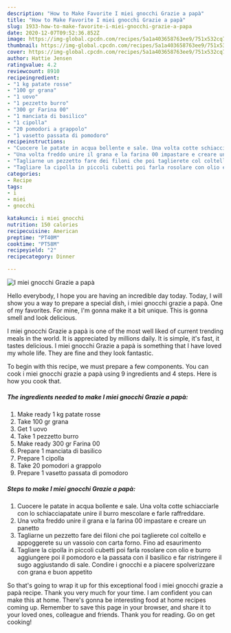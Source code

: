 ```yaml
---
description: "How to Make Favorite I miei gnocchi Grazie a papà"
title: "How to Make Favorite I miei gnocchi Grazie a papà"
slug: 1933-how-to-make-favorite-i-miei-gnocchi-grazie-a-papa
date: 2020-12-07T09:52:36.852Z
image: https://img-global.cpcdn.com/recipes/5a1a403658763ee9/751x532cq70/i-miei-gnocchi-grazie-a-papa-recipe-main-photo.jpg
thumbnail: https://img-global.cpcdn.com/recipes/5a1a403658763ee9/751x532cq70/i-miei-gnocchi-grazie-a-papa-recipe-main-photo.jpg
cover: https://img-global.cpcdn.com/recipes/5a1a403658763ee9/751x532cq70/i-miei-gnocchi-grazie-a-papa-recipe-main-photo.jpg
author: Hattie Jensen
ratingvalue: 4.2
reviewcount: 8910
recipeingredient:
- "1 kg patate rosse"
- "100 gr grana"
- "1 uovo"
- "1 pezzetto burro"
- "300 gr Farina 00"
- "1 manciata di basilico"
- "1 cipolla"
- "20 pomodori a grappolo"
- "1 vasetto passata di pomodoro"
recipeinstructions:
- "Cuocere le patate in acqua bollente e sale. Una volta cotte schiacciarle con lo schiacciapatate unire il burro mescolare e farle raffreddare."
- "Una volta freddo unire il grana e la farina 00 impastare e creare un panetto"
- "Tagliarne un pezzetto fare dei filoni che poi taglierete col coltello e appoggerete su un vassoio con carta forno. Fino ad esaurimento"
- "Tagliare la cipolla in piccoli cubetti poi farla rosolare con olio e burro aggiungere poi il pomodoro e la passata con il basilico e far ristringere il sugo aggiustando di sale. Condire i gnocchi e a piacere spolverizzare con grana e buon appetito"
categories:
- Recipe
tags:
- i
- miei
- gnocchi

katakunci: i miei gnocchi 
nutrition: 150 calories
recipecuisine: American
preptime: "PT40M"
cooktime: "PT58M"
recipeyield: "2"
recipecategory: Dinner

---
```



![I miei gnocchi Grazie a papà](https://img-global.cpcdn.com/recipes/5a1a403658763ee9/751x532cq70/i-miei-gnocchi-grazie-a-papa-recipe-main-photo.jpg)

Hello everybody, I hope you are having an incredible day today. Today, I will show you a way to prepare a special dish, i miei gnocchi grazie a papà. One of my favorites. For mine, I'm gonna make it a bit unique. This is gonna smell and look delicious.

I miei gnocchi Grazie a papà is one of the most well liked of current trending meals in the world. It is appreciated by millions daily. It is simple, it's fast, it tastes delicious. I miei gnocchi Grazie a papà is something that I have loved my whole life. They are fine and they look fantastic.




To begin with this recipe, we must prepare a few components. You can cook i miei gnocchi grazie a papà using 9 ingredients and 4 steps. Here is how you cook that.

<!--inarticleads1-->

##### The ingredients needed to make I miei gnocchi Grazie a papà:

1. Make ready 1 kg patate rosse
1. Take 100 gr grana
1. Get 1 uovo
1. Take 1 pezzetto burro
1. Make ready 300 gr Farina 00
1. Prepare 1 manciata di basilico
1. Prepare 1 cipolla
1. Take 20 pomodori a grappolo
1. Prepare 1 vasetto passata di pomodoro




<!--inarticleads2-->

##### Steps to make I miei gnocchi Grazie a papà:

1. Cuocere le patate in acqua bollente e sale. Una volta cotte schiacciarle con lo schiacciapatate unire il burro mescolare e farle raffreddare.
1. Una volta freddo unire il grana e la farina 00 impastare e creare un panetto
1. Tagliarne un pezzetto fare dei filoni che poi taglierete col coltello e appoggerete su un vassoio con carta forno. Fino ad esaurimento
1. Tagliare la cipolla in piccoli cubetti poi farla rosolare con olio e burro aggiungere poi il pomodoro e la passata con il basilico e far ristringere il sugo aggiustando di sale. Condire i gnocchi e a piacere spolverizzare con grana e buon appetito




So that's going to wrap it up for this exceptional food i miei gnocchi grazie a papà recipe. Thank you very much for your time. I am confident you can make this at home. There's gonna be interesting food at home recipes coming up. Remember to save this page in your browser, and share it to your loved ones, colleague and friends. Thank you for reading. Go on get cooking!
